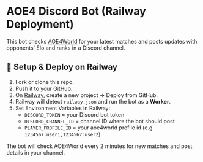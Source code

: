 # AOE4 Discord Bot (Railway Deployment)

This bot checks [AOE4World](https://aoe4world.com/) for your latest matches and posts updates with opponents' Elo and ranks in a Discord channel.

## 🚀 Setup & Deploy on Railway
1. Fork or clone this repo.
2. Push it to your GitHub.
3. On [Railway](https://railway.app/), create a new project → Deploy from GitHub.
4. Railway will detect `railway.json` and run the bot as a **Worker**.
5. Set Environment Variables in Railway:
   - `DISCORD_TOKEN` = your Discord bot token
   - `DISCORD_CHANNEL_ID` = channel ID where the bot should post
   - `PLAYER_PROFILE_ID` = your aoe4world profile id (e.g. `1234567:user1,1234567:user2`)

The bot will check AOE4World every 2 minutes for new matches and post details in your channel.


